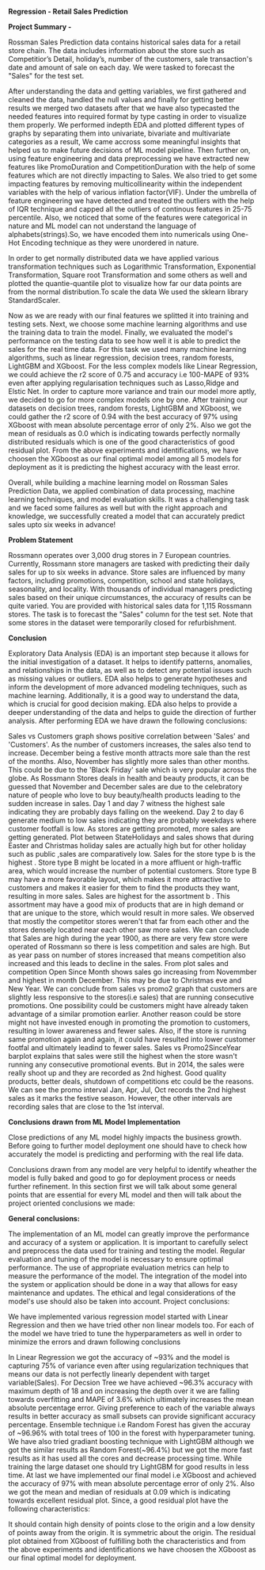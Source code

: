 **Regression - Retail Sales Prediction**

**Project Summary -**

Rossman Sales Prediction data contains historical sales data for a retail store chain. The data includes information about the store such as Competitior’s Detail, holiday’s, number of the customers, sale transaction's date and amount of sale on each day. We were tasked to forecast the "Sales" for the test set.

After understanding the data and getting variables, we first gathered and cleaned the data, handled the null values and finally for getting better results we merged two datasets after that we have also typecasted the needed features into required format by type casting in order to visualize them properly. We performed indepth EDA and plotted different types of graphs by separating them into univariate, bivariate and multivariate categories as a result, We came accross some meaningful insights that helped us to make future decisions of ML model pipeline. Then further on, using feature engineering and data preprocessing we have extracted new features like PromoDuration and CompetitionDuration with the help of some features which are not directly impacting to Sales. We also tried to get some impacting features by removing multicollinearity within the independent variables with the help of various inflation factor(VIF). Under the umbrella of feature engineering we have detected and treated the outliers with the help of IQR technique and capped all the outliers of continous features in 25-75 percentile. Also, we noticed that some of the features were categorical in nature and ML model can not understand the language of alphabets(strings).So, we have encoded them into numericals using One-Hot Encoding technique as they were unordered in nature.

In order to get normally distributed data we have applied various transformation techniques such as Logarithmic Transformation, Exponential Transformation, Square root Transformation and some others as well and plotted the quantie-quantile plot to visualize how far our data points are from the normal distribution.To scale the data We used the sklearn library StandardScaler.

Now as we are ready with our final features we splitted it into training and testing sets. Next, we choose some machine learning algorithms and use the training data to train the model. Finally, we evaluated the model's performance on the testing data to see how well it is able to predict the sales for the real time data. For this task we used many machine learning algorithms, such as linear regression, decision trees, random forests, LightGBM and XGboost. For the less complex models like Linear Regression, we could achieve the r2 score of 0.75 and accuracy i.e 100-MAPE of 93% even after applying regularisation techniques such as Lasso,Ridge and Elstic Net. In order to capture more variance and train our model more aptly, we decided to go for more complex models one by one. After training our datasets on decision trees, random forests, LightGBM and XGboost, we could gather the r2 score of 0.94 with the best accuracy of 97% using XGboost with mean absolute percentage 
error of only 2%. Also we got the mean of residuals as 0.0 which is indicating towards perfectly normally distributed residuals which is one of the good characteristics of good residual plot. From the above experiments and identifications, we have choosen the XGboost as our final optimal model among all 5 models for deployment as it is predicting the highest accuracy with the least error.

Overall, while building a machine learning model on Rossman Sales Prediction Data, we applied combination of data processing, machine learning techniques, and model evaluation skills. It was a challenging task and we faced some failures as well but with the right approach and knowledge, we successfully created a model that can accurately predict sales upto six weeks in advance!

**Problem Statement**

Rossmann operates over 3,000 drug stores in 7 European countries. Currently, Rossmann store managers are tasked with predicting their daily sales for up to six weeks in advance. Store sales are influenced by many factors, including promotions, competition, school and state holidays, seasonality, and locality. With thousands of individual managers predicting sales based on their unique circumstances, the accuracy of results can be quite varied. You are provided with historical sales data for 1,115 Rossmann stores. The task is to forecast the "Sales" column for the test set. Note that some stores in the dataset were temporarily closed for refurbishment.


**Conclusion**

Exploratory Data Analysis (EDA) is an important step because it allows for the initial investigation of a dataset. It helps to identify patterns, anomalies, and relationships in the data, as well as to detect any potential issues such as missing values or outliers. EDA also helps to generate hypotheses and inform the development of more advanced modeling techniques, such as machine learning. Additionally, it is a good way to understand the data, which is crucial for good decision making. EDA also helps to provide a deeper understanding of the data and helps to guide the direction of further analysis. After performing EDA we have drawn the following conclusions:

Sales vs Customers graph shows positive correlation between 'Sales' and 'Customers'. As the number of customers increases, the sales also tend to increase.
December being a festive month attracts more sale than the rest of the months. Also, November has slightly more sales than other months. This could be due to the 'Black Friday' sale which is very popular across the globe. As Rossmann Stores deals in health and beauty products, it can be guessed that November and December sales are due to the celebratory nature of people who love to buy beauty/health products leading to the sudden increase in sales.
Day 1 and day 7 witness the highest sale indicating they are probably days falling on the weekend. Day 2 to day 6 generate medium to low sales indicating they are probably weekdays where customer footfall is low.
As stores are getting promoted, more sales are getting generated.
Plot between StateHolidays and sales shows that during Easter and Christmas holiday sales are actually high but for other holiday such as public ,sales are comparatively low.
Sales for the store type b is the highest . Store type B might be located in a more affluent or high-traffic area, which would increase the number of potential customers. Store type B may have a more favorable layout, which makes it more attractive to customers and makes it easier for them to find the products they want, resulting in more sales.
Sales are highest for the assortment b . This assortment may have a good mix of products that are in high demand or that are unique to the store, which would result in more sales.
We observed that mostly the competitor stores weren't that far from each other and the stores densely located near each other saw more sales.
We can conclude that Sales are high during the year 1900, as there are very few store were operated of Rossmann so there is less competition and sales are high. But as year pass on number of stores increased that means competition also increased and this leads to decline in the sales.
From plot sales and competition Open Since Month shows sales go increasing from Novemmber and highest in month December. This may be due to Christmas eve and New Year.
We can conclude from sales vs promo2 graph that customers are slightly less responsive to the stores(i.e sales) that are running consecutive promotions. One possibility could be customers might have already taken advantage of a similar promotion earlier. Another reason could be store might not have invested enough in promoting the promotion to customers, resulting in lower awareness and fewer sales. Also, if the store is running same promotion again and again, it could have resulted into lower customer footfal and ultimately leadind to fewer sales.
Sales vs Promo2SinceYear barplot explains that sales were still the highest when the store wasn't running any consecutive promotional events. But in 2014, the sales were really shoot up and they are recorded as 2nd highest. Good quality products, better deals, shutdown of competitions etc could be the reasons.
We can see the promo interval Jan, Apr, Jul, Oct records the 2nd highest sales as it marks the festive season. However, the other intervals are recording sales that are close to the 1st interval.

**Conclusions drawn from ML Model Implementation**


Close predictions of any ML model highly impacts the business growth. Before going to further model deployment one should have to check how accurately the model is predicting and performing with the real life data.

Conclusions drawn from any model are very helpful to identify wheather the model is fully baked and good to go for deployment process or needs further refinement. In this section first we will talk about some general points that are essential for every ML model and then will talk about the project oriented conclusions we made:

**General conclusions:**


The implementation of an ML model can greatly improve the performance and accuracy of a system or application.
It is important to carefully select and preprocess the data used for training and testing the model.
Regular evaluation and tuning of the model is necessary to ensure optimal performance.
The use of appropriate evaluation metrics can help to measure the performance of the model.
The integration of the model into the system or application should be done in a way that allows for easy maintenance and updates.
The ethical and legal considerations of the model's use should also be taken into account.
Project conclusions:

We have implemented various regression model started with Linear Regression and then we have tried other non linear models too. For each of the model we have tried to tune the hyperparameters as well in order to minimize the errors and drawn following conclusions

In Linear Regression we got the accuracy of ~93% and the model is capturing 75% of variance even after using regularization techniques that means our data is not perfectly linearly dependent with target variable(Sales).
For Decsion Tree we have achieved ~96.3% accuracy with maximum depth of 18 and on increasing the depth over it we are falling towards overfitting and MAPE of 3.6% which ultimately increases the mean absolute percentage error.
Giving preference to each of the variable always results in better accuracy as small subsets can provide significant accuracy percentage. Ensemble technique i.e Random Forest has given the accuray of ~96.96% with total trees of 100 in the forest with hyperparameter tuning.
We have also tried gradiant boosting technique with LightGBM although we got the similar results as Random Forest(~96.4%) but we got the more fast results as it has used all the cores and decrease processing time. While training the large dataset one should try LightGBM for good results in less time.
At last we have implemented our final model i.e XGboost and achieved the accuracy of 97% with mean absolute percentage error of only 2%. Also we got the mean and median of residuals at 0.09 which is indicating towards excellent residual plot.
Since, a good residual plot have the following characteristics:

It should contain high density of points close to the origin and a low density of points away from the origin.
It is symmetric about the origin.
The residual plot obtained from XGboost of fulfilling both the characteristics and from the above experiments and identifications we have choosen the XGboost as our final optimal model for deployment.
